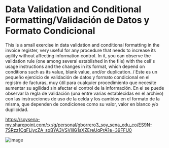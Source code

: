 # Data Validation and Conditional Formatting/Validación de Datos y Formato Condicional

This is a small exercise in data validation and conditional formatting in the invoice register, very useful for any procedure that needs to increase its agility without affecting information control. In it, you can observe the validation rule (one among several established in the file) with the cell's usage instructions and the changes in its format, which depend on conditions such as its value, blank value, and/or duplication. / Este es un pequeño ejercicio de validación de datos y formato condicional en el registro de facturas, muy útil para cualquier procedimiento que necesite aumentar su agilidad sin afectar el control de la información. En el se puede observar la regla de validación (una entre varias establecidas en el archivo) con las instrucciones de uso de la celda y los cambios en el formato de la misma, que dependen de condiciones como su valor, valor en blanco y/o duplicidad.

https://soysena-my.sharepoint.com/:x:/g/personal/gborrero3_soy_sena_edu_co/ES9N-7SRzz1CqFLiycZA_soBYA3VSVlilG1sXZEreUqPrA?e=39FFU0


![image](https://github.com/user-attachments/assets/3290b32a-2bca-4983-a13e-5ed72cbd63ff)
